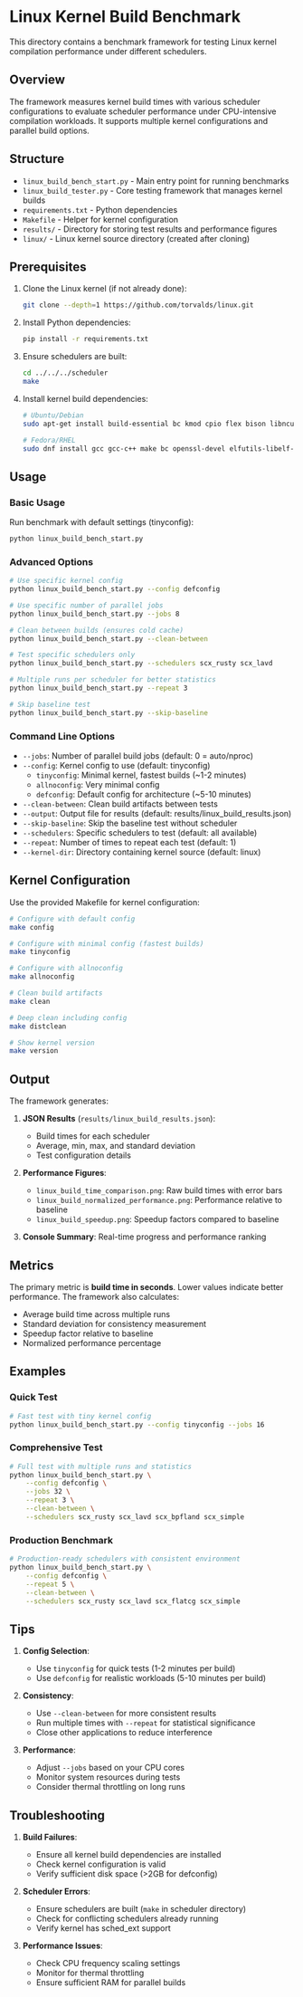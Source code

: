 # Linux Kernel Build Benchmark

This directory contains a benchmark framework for testing Linux kernel compilation performance under different schedulers.

## Overview

The framework measures kernel build times with various scheduler configurations to evaluate scheduler performance under CPU-intensive compilation workloads. It supports multiple kernel configurations and parallel build options.

## Structure

- `linux_build_bench_start.py` - Main entry point for running benchmarks
- `linux_build_tester.py` - Core testing framework that manages kernel builds
- `requirements.txt` - Python dependencies
- `Makefile` - Helper for kernel configuration
- `results/` - Directory for storing test results and performance figures
- `linux/` - Linux kernel source directory (created after cloning)

## Prerequisites

1. Clone the Linux kernel (if not already done):
   ```bash
   git clone --depth=1 https://github.com/torvalds/linux.git
   ```

2. Install Python dependencies:
   ```bash
   pip install -r requirements.txt
   ```

3. Ensure schedulers are built:
   ```bash
   cd ../../../scheduler
   make
   ```

4. Install kernel build dependencies:
   ```bash
   # Ubuntu/Debian
   sudo apt-get install build-essential bc kmod cpio flex bison libncurses5-dev libelf-dev libssl-dev

   # Fedora/RHEL
   sudo dnf install gcc gcc-c++ make bc openssl-devel elfutils-libelf-devel ncurses-devel
   ```

## Usage

### Basic Usage

Run benchmark with default settings (tinyconfig):
```bash
python linux_build_bench_start.py
```

### Advanced Options

```bash
# Use specific kernel config
python linux_build_bench_start.py --config defconfig

# Use specific number of parallel jobs
python linux_build_bench_start.py --jobs 8

# Clean between builds (ensures cold cache)
python linux_build_bench_start.py --clean-between

# Test specific schedulers only
python linux_build_bench_start.py --schedulers scx_rusty scx_lavd

# Multiple runs per scheduler for better statistics
python linux_build_bench_start.py --repeat 3

# Skip baseline test
python linux_build_bench_start.py --skip-baseline
```

### Command Line Options

- `--jobs`: Number of parallel build jobs (default: 0 = auto/nproc)
- `--config`: Kernel config to use (default: tinyconfig)
  - `tinyconfig`: Minimal kernel, fastest builds (~1-2 minutes)
  - `allnoconfig`: Very minimal config
  - `defconfig`: Default config for architecture (~5-10 minutes)
- `--clean-between`: Clean build artifacts between tests
- `--output`: Output file for results (default: results/linux_build_results.json)
- `--skip-baseline`: Skip the baseline test without scheduler
- `--schedulers`: Specific schedulers to test (default: all available)
- `--repeat`: Number of times to repeat each test (default: 1)
- `--kernel-dir`: Directory containing kernel source (default: linux)

## Kernel Configuration

Use the provided Makefile for kernel configuration:

```bash
# Configure with default config
make config

# Configure with minimal config (fastest builds)
make tinyconfig

# Configure with allnoconfig
make allnoconfig

# Clean build artifacts
make clean

# Deep clean including config
make distclean

# Show kernel version
make version
```

## Output

The framework generates:

1. **JSON Results** (`results/linux_build_results.json`):
   - Build times for each scheduler
   - Average, min, max, and standard deviation
   - Test configuration details

2. **Performance Figures**:
   - `linux_build_time_comparison.png`: Raw build times with error bars
   - `linux_build_normalized_performance.png`: Performance relative to baseline
   - `linux_build_speedup.png`: Speedup factors compared to baseline

3. **Console Summary**: Real-time progress and performance ranking

## Metrics

The primary metric is **build time in seconds**. Lower values indicate better performance. The framework also calculates:
- Average build time across multiple runs
- Standard deviation for consistency measurement
- Speedup factor relative to baseline
- Normalized performance percentage

## Examples

### Quick Test
```bash
# Fast test with tiny kernel config
python linux_build_bench_start.py --config tinyconfig --jobs 16
```

### Comprehensive Test
```bash
# Full test with multiple runs and statistics
python linux_build_bench_start.py \
    --config defconfig \
    --jobs 32 \
    --repeat 3 \
    --clean-between \
    --schedulers scx_rusty scx_lavd scx_bpfland scx_simple
```

### Production Benchmark
```bash
# Production-ready schedulers with consistent environment
python linux_build_bench_start.py \
    --config defconfig \
    --repeat 5 \
    --clean-between \
    --schedulers scx_rusty scx_lavd scx_flatcg scx_simple
```

## Tips

1. **Config Selection**:
   - Use `tinyconfig` for quick tests (1-2 minutes per build)
   - Use `defconfig` for realistic workloads (5-10 minutes per build)

2. **Consistency**:
   - Use `--clean-between` for more consistent results
   - Run multiple times with `--repeat` for statistical significance
   - Close other applications to reduce interference

3. **Performance**:
   - Adjust `--jobs` based on your CPU cores
   - Monitor system resources during tests
   - Consider thermal throttling on long runs

## Troubleshooting

1. **Build Failures**:
   - Ensure all kernel build dependencies are installed
   - Check kernel configuration is valid
   - Verify sufficient disk space (>2GB for defconfig)

2. **Scheduler Errors**:
   - Ensure schedulers are built (`make` in scheduler directory)
   - Check for conflicting schedulers already running
   - Verify kernel has sched_ext support

3. **Performance Issues**:
   - Check CPU frequency scaling settings
   - Monitor for thermal throttling
   - Ensure sufficient RAM for parallel builds